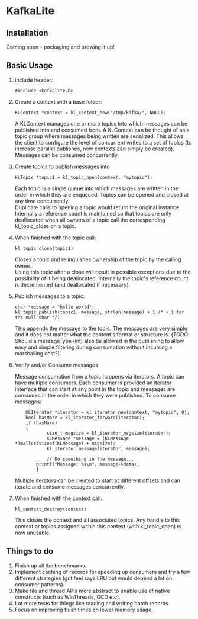 # KafkaLite

## Installation

Coming soon - packaging and brewing it up!

## Basic Usage

1. include header:

	```
	#include <kafkalite.h>
	```
	
2. Create a context with a base folder:

	```
	KLContext *context = kl_context_new("/tmp/kafka/", NULL);
	```

	A KLContext manages one or more topics into which messages can be published into
	and consumed from.  A KLContext can be thought of as a topic group where
	messages being written are serialized.   This allows the client to configure
	the level of concurrent writes to a set of topics (to increase parallel
	publishes, new contexts can simply be created).   Messages can be consumed
	concurrently.

3. Create topics to publish messages into

	```
	KLTopic *topic1 = kl_topic_open(context, "mytopic");
	```

	Each topic is a single queue into which messages are written in the order in 
	which they are enqueued.  Topics can be opened and closed at any time concurrently.  
	Duplicate calls to opening a topic would return the original instance.  Internally 
	a reference count is maintained so that topics are only deallocated when all 
	owners of a topic call the corresponding kl_topic_close on a topic.

4. When finished with the topic call:

	```
	kl_topic_close(topic1)
	```

	Closes a topic and relinquishes ownership of the topic by the calling owner.  
	Using this topic after a close will result in possible exceptions due to the
	possibility of it being deallocated.  Internally the topic's reference count is
	decremented (and deallocated if necessary).

5. Publish messages to a topic:

	```
	char *message = "hello world";
	kl_topic_publish(topic1, message, strlen(message) + 1 /* + 1 for the null char */);
	```
	
	This appends the message to the topic.  The messages are very simple and it does not 
	matter what the content's format or structure is.  (*TODO*: Should a messageType (int)
	also be allowed in the publishing to allow easy and simple filtering during consumption 
	without incurring a marshalling cost?).
	
6. Verify and/or Consume messages

	Message consumption from a topic happens via iterators.  A topic can have multiple consumers.
	Each consumer is provided an iterator interface that can start at any point in the topic
	and messages are consumed in the order in which they were published.   To consume messages:

	```	
		KLIterator *iterator = kl_iterator_new(context, "mytopic", 0);
		bool hasMore = kl_iterator_forward(iterator);
		if (hasMore)
		{
		        size_t msgsize = kl_iterator_msgsize(iterator);
	        	KLMessage *message = (KLMessage *)malloc(sizeof(KLMessage) + msgsize);
	        	kl_iterator_message(iterator, message);
	        
	        	// Do something in the message...
			printf("Message: %s\n", message->data);
        	}
	```

	Multiple iterators can be created to start at different offsets and can iterate
	and consume messages concurrently.
	
7. When finished with the context call:
	```
	kl_context_destroy(context)
	```

	This closes the context and all associated topics.   Any handle to this
	context or topics assigned within this context (with kl_topic_open) is now
	unusable.

## Things to do

1. Finish up all the benchmarks.
2. Implement caching of records for speeding up consumers and try a few
   different strategies (gut feel says LRU but would depend a lot on consumer
   patterns).
3. Make file and thread APIs more abstract to enable use of native constructs
   (such as WinThreads, GCD etc).
4. Lot more tests for things like reading and writing batch records.
5. Focus on improving flush times on lower memory usage.

